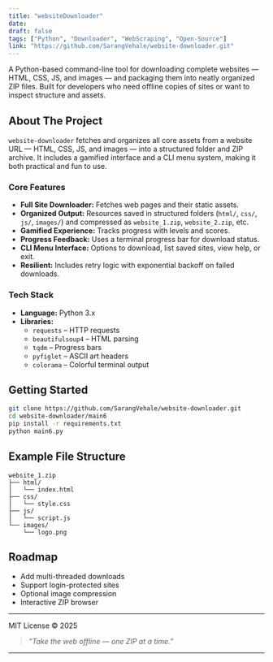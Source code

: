 ```yaml
---
title: "websiteDownloader"
date:
draft: false
tags: ["Python", "Downloader", "WebScraping", "Open-Source"]
link: "https://github.com/SarangVehale/website-downloader.git"
---
```


A Python-based command-line tool for downloading complete websites — HTML, CSS, JS, and images — and packaging them into neatly organized ZIP files. Built for developers who need offline copies of sites or want to inspect structure and assets.

<!-- **(Recommended: Add a GIF or screenshot of the CLI in action here!)** -->
<!---->
<!-- ``` -->
<!-- [---------- Screenshot Placeholder ----------] -->
<!-- |                                            | -->
<!-- |  === Website Downloader ===                | -->
<!-- |  Level 2 | Score: 40                       | -->
<!-- |  1. Download Website                      | -->
<!-- |  2. List Downloaded Websites              | -->
<!-- |  3. Help                                  | -->
<!-- |  4. Exit                                  | -->
<!-- |                                            | -->
<!-- [--------------------------------------------] -->
<!-- ``` -->
<!---->

## About The Project

`website-downloader` fetches and organizes all core assets from a website URL — HTML, CSS, JS, and images — into a structured folder and ZIP archive. It includes a gamified interface and a CLI menu system, making it both practical and fun to use.

### Core Features

- **Full Site Downloader:** Fetches web pages and their static assets.
- **Organized Output:** Resources saved in structured folders (`html/`, `css/`, `js/`, `images/`) and compressed as `website_1.zip`, `website_2.zip`, etc.
- **Gamified Experience:** Tracks progress with levels and scores.
- **Progress Feedback:** Uses a terminal progress bar for download status.
- **CLI Menu Interface:** Options to download, list saved sites, view help, or exit.
- **Resilient:** Includes retry logic with exponential backoff on failed downloads.

### Tech Stack

- **Language:** Python 3.x
- **Libraries:**
  - `requests` – HTTP requests
  - `beautifulsoup4` – HTML parsing
  - `tqdm` – Progress bars
  - `pyfiglet` – ASCII art headers
  - `colorama` – Colorful terminal output

## Getting Started

```bash
git clone https://github.com/SarangVehale/website-downloader.git
cd website-downloader/main6
pip install -r requirements.txt
python main6.py
```

## Example File Structure

```
website_1.zip
├── html/
│   └── index.html
├── css/
│   └── style.css
├── js/
│   └── script.js
└── images/
    └── logo.png
```

## Roadmap

- Add multi-threaded downloads
- Support login-protected sites
- Optional image compression
- Interactive ZIP browser

---

MIT License © 2025

> _“Take the web offline — one ZIP at a time.”_

---
